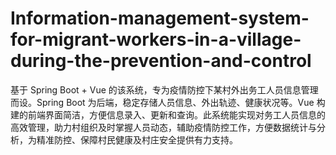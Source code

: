 # Information-management-system-for-migrant-workers-in-a-village-during-the-prevention-and-control
基于 Spring Boot + Vue 的该系统，专为疫情防控下某村外出务工人员信息管理而设。Spring Boot 为后端，稳定存储人员信息、外出轨迹、健康状况等。Vue 构建的前端界面简洁，方便信息录入、更新和查询。此系统能实现对务工人员信息的高效管理，助力村组织及时掌握人员动态，辅助疫情防控工作，方便数据统计与分析，为精准防控、保障村民健康及村庄安全提供有力支持。
